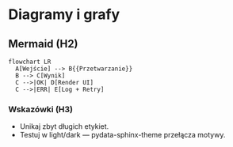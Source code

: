 # Diagramy i grafy

## Mermaid (H2)

```mermaid
flowchart LR
  A[Wejście] --> B{{Przetwarzanie}}
  B --> C[Wynik]
  C -->|OK| D[Render UI]
  C -->|ERR| E[Log + Retry]
```

### Wskazówki (H3)
- Unikaj zbyt długich etykiet.
- Testuj w light/dark — pydata-sphinx-theme przełącza motywy.
